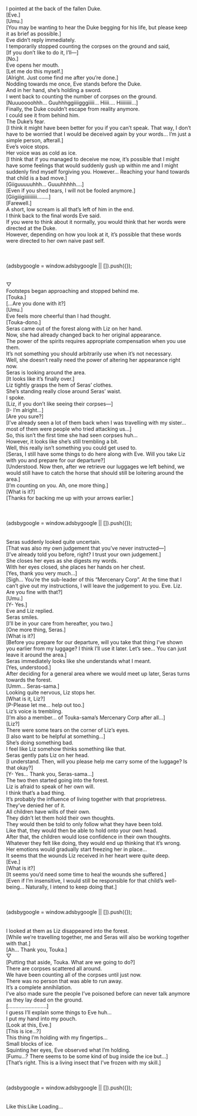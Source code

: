 <br/>
<br/>
<br/>
I pointed at the back of the fallen Duke.<br/>
[Eve.]<br/>
[Umu.]<br/>
[You may be wanting to hear the Duke begging for his life, but please keep it as brief as possible.]<br/>
Eve didn’t reply immediately.<br/>
I temporarily stopped counting the corpses on the ground and said,<br/>
[If you don’t like to do it, I’ll—]<br/>
[No.]<br/>
Eve opens her mouth.<br/>
[Let me do this myself.]<br/>
[Alright. Just come find me after you’re done.]<br/>
Nodding towards me once, Eve stands before the Duke.<br/>
And in her hand, she’s holding a sword.<br/>
I went back to counting the number of corpses on the ground.<br/>
[Nuuuoooohhh… Guuhhhggiiiigggiiiii… Hiiii…. Hiiiiiiiii…]<br/>
Finally, the Duke couldn’t escape from reality anymore.<br/>
I could see it from behind him.<br/>
The Duke’s fear.<br/>
[I think it might have been better for you if you can’t speak. That way, I don’t have to be worried that I would be deceived again by your words… I’m just a simple person, afterall.]<br/>
Eve’s voice stops.<br/>
Her voice was as cold as ice.<br/>
[I think that if you managed to deceive me now, it’s possible that I might have some feelings that would suddenly gush up within me and I might suddenly find myself forgiving you. However… Reaching your hand towards that child is a bad move.]<br/>
[Giiguuuuuhhh… Guuuhhhhh….]<br/>
[Even if you shed tears, I will not be fooled anymore.]<br/>
[Giigiiigiiiiiiiiii……..]<br/>
[Farewell.]<br/>
A short, low scream is all that’s left of him in the end.<br/>
I think back to the final words Eve said.<br/>
If you were to think about it normally, you would think that her words were directed at the Duke.<br/>
However, depending on how you look at it, it’s possible that these words were directed to her own naive past self.<br/>
<br/>
<br/>
 <br/>
(adsbygoogle = window.adsbygoogle || []).push({}); <br/>
<br/>
<br/>
▽<br/>
Footsteps began approaching and stopped behind me.<br/>
[Touka.]<br/>
[…Are you done with it?]<br/>
[Umu.]<br/>
Eve feels more cheerful than I had thought.<br/>
[Touka-dono.]<br/>
Seras came out of the forest along with Liz on her hand.<br/>
Now, she had already changed back to her original appearance.<br/>
The power of the spirits requires appropriate compensation when you use them.<br/>
It’s not something you should arbitrarily use when it’s not necessary.<br/>
Well, she doesn’t really need the power of altering her appearance right now.<br/>
Seras is looking around the area.<br/>
[It looks like it’s finally over.]<br/>
Liz tightly grasps the hem of Seras’ clothes.<br/>
She’s standing really close around Seras’ waist.<br/>
I spoke.<br/>
[Liz, if you don’t like seeing their corpses—]<br/>
[I- I’m alright…]<br/>
[Are you sure?]<br/>
[I’ve already seen a lot of them back when I was travelling with my sister… most of them were people who tried attacking us…]<br/>
So, this isn’t the first time she had seen corpses huh…<br/>
However, it looks like she’s still trembling a bit.<br/>
Well, this really isn’t something you could get used to.<br/>
[Seras, I still have some things to do here along with Eve. Will you take Liz with you and prepare for our departure?]<br/>
[Understood. Now then, after we retrieve our luggages we left behind, we would still have to catch the horse that should still be loitering around the area.]<br/>
[I’m counting on you. Ah, one more thing.]<br/>
[What is it?]<br/>
[Thanks for backing me up with your arrows earlier.]<br/>
<br/>
<br/>
 <br/>
(adsbygoogle = window.adsbygoogle || []).push({}); <br/>
<br/>
<br/>
Seras suddenly looked quite uncertain.<br/>
[That was also my own judgement that you’ve never instructed—]<br/>
[I’ve already told you before, right? I trust your own judgement.]<br/>
She closes her eyes as she digests my words.<br/>
With her eyes closed, she places her hands on her chest.<br/>
[Yes, thank you very much…]<br/>
[Sigh… You’re the sub-leader of this “Mercenary Corp”. At the time that I can’t give out my instructions, I will leave the judgement to you. Eve. Liz. Are you fine with that?]<br/>
[Umu.]<br/>
[Y- Yes.]<br/>
Eve and Liz replied.<br/>
Seras smiles.<br/>
[I’ll be in your care from hereafter, you two.]<br/>
[One more thing, Seras.]<br/>
[What is it?]<br/>
[Before you prepare for our departure, will you take that thing I’ve shown you earlier from my luggage? I think I’ll use it later. Let’s see… You can just leave it around the area.]<br/>
Seras immediately looks like she understands what I meant.<br/>
[Yes, understood.]<br/>
After deciding for a general area where we would meet up later, Seras turns towards the forest.<br/>
[Umm… Seras-sama.]<br/>
Looking quite nervous, Liz stops her.<br/>
[What is it, Liz?]<br/>
[P-Please let me… help out too.]<br/>
Liz’s voice is trembling.<br/>
[I’m also a member… of Touka-sama’s Mercenary Corp after all…]<br/>
[Liz?]<br/>
There were some tears on the corner of Liz’s eyes.<br/>
[I also want to be helpful at something…]<br/>
She’s doing something bad.<br/>
I feel like Liz somehow thinks something like that.<br/>
Seras gently pats Liz on her head.<br/>
[I understand. Then, will you please help me carry some of the luggage? Is that okay?]<br/>
[Y- Yes… Thank you, Seras-sama…]<br/>
The two then started going into the forest.<br/>
Liz is afraid to speak of her own will.<br/>
I think that’s a bad thing.<br/>
It’s probably the influence of living together with that proprietress.<br/>
They’ve denied her of it.<br/>
All children have wills of their own.<br/>
They didn’t let them hold their own thoughts.<br/>
They would then be told to only follow what they have been told.<br/>
Like that, they would then be able to hold onto your own head.<br/>
After that, the children would lose confidence in their own thoughts.<br/>
Whatever they felt like doing, they would end up thinking that it’s wrong.<br/>
Her emotions would gradually start freezing her in place…<br/>
It seems that the wounds Liz received in her heart were quite deep.<br/>
[Eve.]<br/>
[What is it?]<br/>
[It seems you’d need some time to heal the wounds she suffered.]<br/>
[Even if I’m insensitive, I would still be responsible for that child’s well-being… Naturally, I intend to keep doing that.]<br/>
<br/>
<br/>
 <br/>
(adsbygoogle = window.adsbygoogle || []).push({}); <br/>
<br/>
<br/>
I looked at them as Liz disappeared into the forest.<br/>
[While we’re travelling together, me and Seras will also be working together with that.]<br/>
[Ah… Thank you, Touka.]<br/>
▽<br/>
[Putting that aside, Touka. What are we going to do?]<br/>
There are corpses scattered all around.<br/>
We have been counting all of the corpses until just now.<br/>
There was no person that was able to run away.<br/>
It’s a complete annihilation.<br/>
I’ve also made sure the people I’ve poisoned before can never talk anymore as they lay dead on the ground.<br/>
[……………………..]<br/>
I guess I’ll explain some things to Eve huh…<br/>
I put my hand into my pouch.<br/>
[Look at this, Eve.]<br/>
[This is ice…?]<br/>
This thing I’m holding with my fingertips…<br/>
Small blocks of ice.<br/>
Squinting her eyes, Eve observed what I’m holding.<br/>
[Fumu…? There seems to be some kind of bug inside the ice but…]<br/>
[That’s right. This is a living insect that I’ve frozen with my <Freeze> skill.]<br/>
<br/>
<br/>
 <br/>
(adsbygoogle = window.adsbygoogle || []).push({}); <br/>
<br/>
<br/>
Like this:Like Loading... <br/>
<br/>
<br/>
<br/>
<br/>
